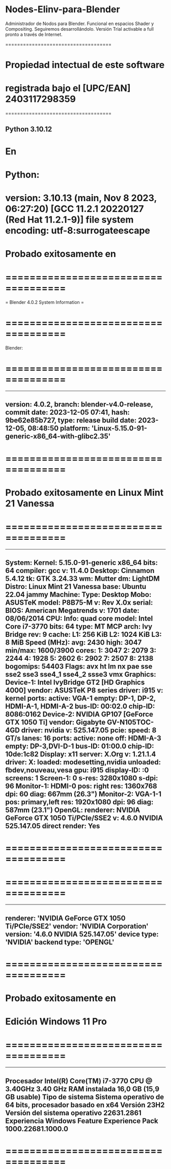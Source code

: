# Nodes-Elinv-para-Blender
Administrador de Nodos para Blender. 
Funcional en espacios Shader y Compositing. 
Seguiremos desarrollándolo. 
Versión Trial activable a full pronto a través de Internet.

====================================
# Propiedad intectual de este software 
# registrada bajo el [UPC/EAN] 2403117298359
====================================

## Python 3.10.12
# En
Python:
====================================
version: 3.10.13 (main, Nov  8 2023, 06:27:20) [GCC 11.2.1 20220127 (Red Hat 11.2.1-9)]
file system encoding: utf-8:surrogateescape
====================================


# Probado exitosamente en
# ====================================
= Blender 4.0.2 System Information =
# ====================================
Blender:
# ====================================
---
  version: 4.0.2, branch: blender-v4.0-release, commit date: 2023-12-05 07:41, hash: 9be62e85b727, type: release
  build date: 2023-12-05, 08:48:50
  platform: 'Linux-5.15.0-91-generic-x86_64-with-glibc2.35'
---
# ====================================


# Probado exitosamente en Linux Mint 21 Vanessa
# ====================================
---  
System:
  Kernel: 5.15.0-91-generic x86_64 bits: 64 compiler: gcc v: 11.4.0 Desktop: Cinnamon 5.4.12
    tk: GTK 3.24.33 wm: Mutter dm: LightDM Distro: Linux Mint 21 Vanessa base: Ubuntu 22.04 jammy
Machine:
  Type: Desktop Mobo: ASUSTeK model: P8B75-M v: Rev X.0x serial: <superuser required>
    BIOS: American Megatrends v: 1701 date: 08/06/2014
CPU:
  Info: quad core model: Intel Core i7-3770 bits: 64 type: MT MCP arch: Ivy Bridge rev: 9 cache:
    L1: 256 KiB L2: 1024 KiB L3: 8 MiB
  Speed (MHz): avg: 2430 high: 3047 min/max: 1600/3900 cores: 1: 3047 2: 2079 3: 2244 4: 1928
    5: 2602 6: 2902 7: 2507 8: 2138 bogomips: 54403
  Flags: avx ht lm nx pae sse sse2 sse3 sse4_1 sse4_2 ssse3 vmx
Graphics:
  Device-1: Intel IvyBridge GT2 [HD Graphics 4000] vendor: ASUSTeK P8 series driver: i915
    v: kernel ports: active: VGA-1 empty: DP-1, DP-2, HDMI-A-1, HDMI-A-2 bus-ID: 00:02.0
    chip-ID: 8086:0162
  Device-2: NVIDIA GP107 [GeForce GTX 1050 Ti] vendor: Gigabyte GV-N105TOC-4GD driver: nvidia
    v: 525.147.05 pcie: speed: 8 GT/s lanes: 16 ports: active: none off: HDMI-A-3
    empty: DP-3,DVI-D-1 bus-ID: 01:00.0 chip-ID: 10de:1c82
  Display: x11 server: X.Org v: 1.21.1.4 driver: X: loaded: modesetting,nvidia
    unloaded: fbdev,nouveau,vesa gpu: i915 display-ID: :0 screens: 1
  Screen-1: 0 s-res: 3280x1080 s-dpi: 96
  Monitor-1: HDMI-0 pos: right res: 1360x768 dpi: 60 diag: 667mm (26.3")
  Monitor-2: VGA-1-1 pos: primary,left res: 1920x1080 dpi: 96 diag: 587mm (23.1")
  OpenGL: renderer: NVIDIA GeForce GTX 1050 Ti/PCIe/SSE2 v: 4.6.0 NVIDIA 525.147.05
    direct render: Yes
---    
# ====================================

# ====================================
---
renderer:	'NVIDIA GeForce GTX 1050 Ti/PCIe/SSE2'
vendor:		'NVIDIA Corporation'
version:	'4.6.0 NVIDIA 525.147.05'
device type:	'NVIDIA'
backend type:	'OPENGL'
---
# ====================================

# Probado exitosamente en
# Edición	Windows 11 Pro
# ====================================
---
Procesador	Intel(R) Core(TM) i7-3770 CPU @ 3.40GHz   3.40 GHz
RAM instalada	16,0 GB (15,9 GB usable)
Tipo de sistema	Sistema operativo de 64 bits, procesador basado en x64
Versión	23H2
Versión del sistema operativo	22631.2861
Experiencia	Windows Feature Experience Pack 1000.22681.1000.0
---
# ====================================

